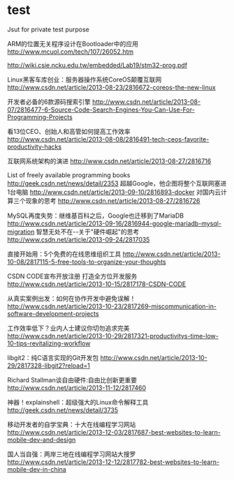 test
====

Jsut for private test purpose

ARM的位置无关程序设计在Bootloader中的应用
http://www.mcuol.com/tech/107/26052.htm

http://wiki.csie.ncku.edu.tw/embedded/Lab19/stm32-prog.pdf







Linux黑客车库创业：服务器操作系统CoreOS颠覆互联网
http://www.csdn.net/article/2013-08-23/2816672-coreos-the-new-linux

开发者必备的6款源码搜索引擎
http://www.csdn.net/article/2013-08-07/2816477-6-Source-Code-Search-Engines-You-Can-Use-For-Programming-Projects

看13位CEO、创始人和高管如何提高工作效率
http://www.csdn.net/article/2013-08-08/2816491-tech-ceos-favorite-productivity-hacks

互联网系统架构的演进
http://www.csdn.net/article/2013-08-27/2816716

List of freely available programming books
http://geek.csdn.net/news/detail/2353
超越Google，他企图将整个互联网塞进1台电脑
http://www.csdn.net/article/2013-09-10/2816893-docker
对国内云计算三个现象的思考
http://www.csdn.net/article/2013-08-27/2816726

MySQL再度失势：继维基百科之后，Google也迁移到了MariaDB
http://www.csdn.net/article/2013-09-16/2816944-google-mariadb-mysql-migration
智慧无处不在--关于"硬件崛起"的思考
http://www.csdn.net/article/2013-09-24/2817035

直接开始用：5个免费的在线思维组织工具
http://www.csdn.net/article/2013-10-08/2817115-5-free-tools-to-organize-your-thoughts

CSDN CODE宣布开放注册 打造全方位开发服务
http://www.csdn.net/article/2013-10-15/2817178-CSDN-CODE

从真实案例出发：如何在协作开发中避免误解！
http://www.csdn.net/article/2013-10-23/2817269-miscommunication-in-software-development-projects

工作效率低下？业内人士建议你切勿追求完美
http://www.csdn.net/article/2013-10-29/2817321-productivitys-time-low-10-tips-revitalizing-workflow

libgit2：纯C语言实现的Git开发包
http://www.csdn.net/article/2013-10-29/2817328-libgit2?reload=1

Richard Stallman谈自由硬件:自由比创新更重要
http://www.csdn.net/article/2013-11-12/2817460

神器！explainshell：超级强大的Linux命令解释工具
http://geek.csdn.net/news/detail/3735

移动开发者的自学宝典：十大在线编程学习网站
http://www.csdn.net/article/2013-12-03/2817687-best-websites-to-learn-mobile-dev-and-design

国人当自强：两岸三地在线编程学习网站大搜罗
http://www.csdn.net/article/2013-12-12/2817782-best-websites-to-learn-mobile-dev-in-china
